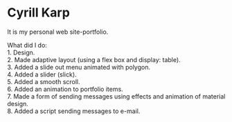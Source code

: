 # Cyrill Karp

It is my personal web site-portfolio.

What did I do: <br>
    1. Design.<br>
    2. Made adaptive layout (using a flex box and display: table).<br>
    3. Added a slide out menu animated with polygon.<br>
    4. Added a slider (slick).<br>
    5. Added a smooth scroll.<br>
    6. Added an animation to portfolio items.<br>
    7. Made a form of sending messages using effects and animation of material design.<br>
    8. Added a script sending messages to e-mail.<br>





